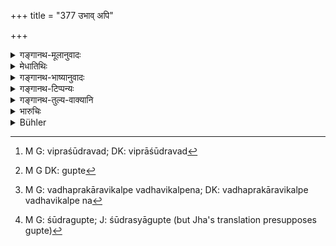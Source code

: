 +++
title = "377 उभाव् अपि"

+++

<details><summary>गङ्गानथ-मूलानुवादः</summary>

But both these, when offending against a protected Brāhmaṇa woman, should be punished like a Śūdra, or burnt in a fire of dry grass.—(377)
</details>

<details><summary>मेधातिथिः</summary>

**ताव् एव** क्षत्रियवैश्यौ **गुप्तया ब्राह्मण्या विप्लुतौ** कृतमैथुनौ मैथुनप्रवृत्ताव् एव शूद्रवद्[^२८६] दण्ड्यौ "गुप्तं[^२८७] सर्वेण हीयते" इति । **दग्धव्यौ वा कटाग्निना** । **वा**शब्दो वधप्रकारविकल्पे न वधविकल्पे[^२८८] । न हि शूद्रस्य गुप्ते[^२८९] वधाद् अन्यो दण्ड आम्नातः ॥ ८.३७७ ॥


[^२८९]:
     M G: śūdragupte; J: śūdrasyāgupte (but Jha's translation presupposes gupte)


[^२८८]:
     M G: vadhaprakāravikalpe vadhavikalpena; DK: vadhaprakāravikalpe vadhavikalpe na


[^२८७]:
     M G DK: gupte


[^२८६]:
     M G: vipraśūdravad; DK: viprāśūdravad
</details>

<details><summary>गङ्गानथ-भाष्यानुवादः</summary>

‘*Both these*,’ *i.e*., the *Vaiśya* and the *Kṣatriya*—‘*offending against*’—*i.e*., having sexual intercourse with—a protected Brāhmaṇa woman—‘*should he punished like the Śūdra*,’—*i.e*. ‘deprived of everything, if the woman is protected’ (as declared in 374).

‘*Or he should be burnt in a fire of dry grass*’—the term ‘or’ is meant to indicate option in the *method of killing*, and not in regard to the
*killing* itself. Because in the case of the protected Brāhmaṇa woman,
there is no other penalty for the *Śūdra* except death—(377)
</details>

<details><summary>गङ्गानथ-टिप्पन्यः</summary>

This verse is quoted in *Parāśaramādhava* (Vyavahāra p. 318);—in
*Vyavahāramayūkha* (p. 106);—and in *Mitāk* *ṣarā* (2.286), where
*Bālambhaṭṭī* adds the following notes:—If a Kṣatriya or a Vaiśya have
intercourse with a guarded Brāhmaṇa woman, he should be punished like a Śūdra, *i*. *e*., deprived of his whole body and his entire property (according to 374); *i.e*., his entire property should be confiscated and he should be put to death;—another alternative penalty prescribed is that he should be put to death, without any confiscation of property; and it is by means of the ‘*Kaṭāgni*’ that he is to be put to death.

It is quoted in *Vīramitrodaya* (Vyavahāra, 155b).
</details>

<details><summary>गङ्गानथ-तुल्य-वाक्यानि</summary>

**(verses 8.374-378)**

See Comparative notes for [Verse 8.374].
</details>

<details><summary>भारुचिः</summary>

अयं तु **कटाग्निना** दाहः शूद्रदण्डस्य वैकल्पिकस् ततो ज्ञेयः ॥ ८.३७६ ॥
</details>

<details><summary>Bühler</summary>

377	But even these two, if they offend with a Brahmani (not only) guarded (but the wife of an eminent man), shall be punished like a Sudra or be burnt in a fire of dry grass.
</details>
